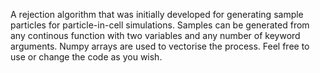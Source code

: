 A rejection algorithm that was initially developed for generating sample particles for particle-in-cell
simulations. Samples can be generated from any continous function with two variables and any number of keyword
arguments. Numpy arrays are used to vectorise the process. Feel free to use or change the code as you wish.
